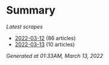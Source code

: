 # Summary
*Latest scrapes*
* [2022-03-12](https://github.com/nuuuwan/news_lk/blob/data/news_lk.2022-03-12.json) (86 articles)
* [2022-03-13](https://github.com/nuuuwan/news_lk/blob/data/news_lk.2022-03-13.json) (10 articles)

*Generated at 01:33AM, March 13, 2022*